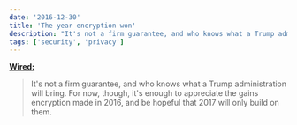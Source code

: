 ```yaml
---
date: '2016-12-30'
title: 'The year encryption won'
description: "It's not a firm guarantee, and who knows what a Trump administration will bring. For now, though, it's enough to appreciate the gains encryption made in 2016, and be hopeful that 2017 will only build on them."
tags: ['security', 'privacy']
---
```


**[Wired:](https://www.wired.com/2016/12/year-encryption-won/)**

> It's not a firm guarantee, and who knows what a Trump administration will bring. For now, though, it's enough to appreciate the gains encryption made in 2016, and be hopeful that 2017 will only build on them.<!-- excerpt -->
